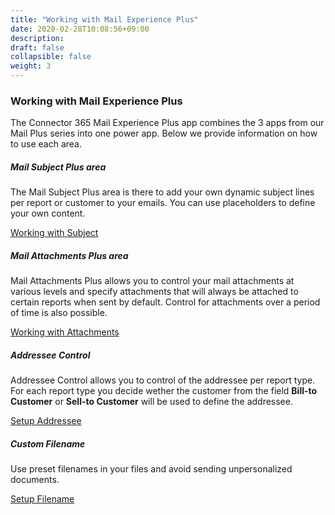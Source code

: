 ```yaml
---
title: "Working with Mail Experience Plus"
date: 2020-02-28T10:08:56+09:00
description: 
draft: false
collapsible: false
weight: 3
---
```

### Working with Mail Experience Plus
The Connector 365 Mail Experience Plus app combines the 3 apps from our Mail Plus series into one power app. Below we provide information on how to use each area. 


##### Mail Subject Plus area
The Mail Subject Plus area is there to add your own dynamic subject lines per report or customer to your emails. You can use placeholders to define your own content.

[Working with Subject](https://docs.belware.de/en-us/apps/mail-subject-plus/working-with-mail-subject-plus/)


##### Mail Attachments Plus area
Mail Attachments Plus allows you to control your mail attachments at various levels and specify attachments that will always be attached to certain reports when sent by default. Control for attachments over a period of time is also possible.

[Working with Attachments](https://docs.belware.de/en-us/apps/mail-attachments-plus/working-with-map/)

##### Addressee Control
Addressee Control allows you to control of the addressee per report type.
For each report type you decide wether the customer from the field **Bill-to Customer** or **Sell-to Customer** will be used to define the addressee. 

[Setup Addressee](https://docs.belware.de/en-us/apps/addressee-control/first-steps/setup/)

##### Custom Filename
Use preset filenames in your files and avoid sending unpersonalized documents.

[Setup Filename](https://docs.belware.de/en-us/apps/custom-filename/first-steps/setup/)